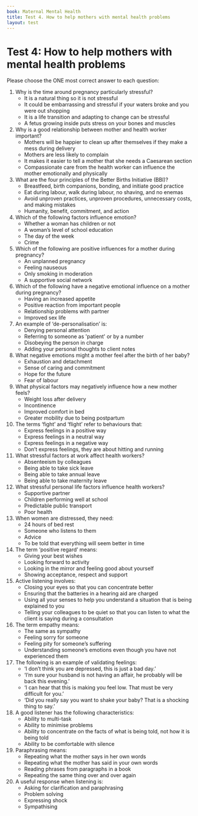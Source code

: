 ```yaml
---
book: Maternal Mental Health
title: Test 4. How to help mothers with mental health problems
layout: test
---
```


# Test 4: How to help mothers with mental health problems

Please choose the ONE most correct answer to each question:
 
1.	Why is the time around pregnancy particularly stressful?
	-	It is a natural thing so it is not stressful
	-	It could be embarrassing and stressful if your waters broke and you were out shopping
	+	It is a life transition and adapting to change can be stressful
	-	A fetus growing inside puts stress on your bones and muscles
2.	Why is a good relationship between mother and health worker important?
	-	Mothers will be happier to clean up after themselves if they make a mess during delivery
	-	Mothers are less likely to complain
	-	It makes it easier to tell a mother that she needs a Caesarean section
	+	Compassionate care from the health worker can influence the mother emotionally and physically
3.	What are the four principles of the Better Births Initiative (BBI)?
	-	Breastfeed, birth companions, bonding, and initiate good practice
	-	Eat during labour, walk during labour, no shaving, and no enemas
	-	Avoid unproven practices, unproven procedures, unnecessary costs, and making mistakes
	+	Humanity, benefit, commitment, and action
4. Which of the following factors influence emotion?
	-	Whether a woman has children or not
	-	A woman’s level of school education
	-	The day of the week
	+	Crime
5.	Which of the following are positive influences for a mother during pregnancy?
	-	An unplanned pregnancy
	-	Feeling nauseous
	-	Only smoking in moderation
	+	A supportive social network
6.	Which of the following have a negative emotional influence on a mother during pregnancy?
	-	Having an increased appetite
	-	Positive reaction from important people
	+	Relationship problems with partner
	-	Improved sex life
7.	An example of ‘de-personalisation’ is:
	-	Denying personal attention
	+	Referring to someone as 'patient' or by a number
	-	Disobeying the person in charge
	-	Adding your personal thoughts to client notes
8.	What negative emotions might a mother feel after the birth of her baby?
	+	Exhaustion and detachment
	-	Sense of caring and commitment
	-	Hope for the future
	-	Fear of labour 
9.	What physical factors may negatively influence how a new mother feels?
	-	Weight loss after delivery
	+	Incontinence
	-	Improved comfort in bed
	-	Greater mobility due to being postpartum
10.	The terms ‘fight’ and ‘flight’ refer to behaviours that:
	-	Express feelings in a positive way
	-	Express feelings in a neutral way
	+	Express feelings in a negative way
	-	Don’t express feelings, they are about hitting and running
11.	What stressful factors at work affect health workers?
	+	Absenteeism by colleagues
	-	Being able to take sick leave
	-	Being able to take annual leave
	-	Being able to take maternity leave
12.	What stressful personal life factors influence health workers? 
	-	Supportive partner
	-	Children performing well at school
	-	Predictable public transport
	+	Poor health
13.	When women are distressed, they need:
	-	24 hours of bed rest
	+	Someone who listens to them
	-	Advice
	-	To be told that everything will seem better in time
14.	The term ‘positive regard’ means:
	-	Giving your best wishes
	-	Looking forward to activity
	-	Looking in the mirror and feeling good about yourself
	+	Showing acceptance, respect and support
15.	Active listening involves:
	-	Closing your eyes so that you can concentrate better
	-	Ensuring that the batteries in a hearing aid are charged
	+	Using all your senses to help you understand a situation that is being explained to you
	-	Telling your colleagues to be quiet so that you can listen to what the client is saying during a consultation
16.	The term empathy means:
	-	The same as sympathy
	-	Feeling sorry for someone
	-	Feeling pity for someone’s suffering
	+	Understanding someone’s emotions even though you have not experienced them 
17.	The following is an example of validating feelings:
	-	‘I don’t think you are depressed, this is just a bad day.’
	-	‘I’m sure your husband is not having an affair, he probably will be back this evening.’
	+	‘I can hear that this is making you feel low. That must be very difficult for you.’
	-	‘Did you really say you want to shake your baby? That is a shocking thing to say.’
18.	A good listener has the following characteristics:
	-	Ability to multi-task
	-	Ability to minimise problems
	-	Ability to concentrate on the facts of what is being told, not how it is being told
	+	Ability to be comfortable with silence
19.	Paraphrasing means:
	-	Repeating what the mother says in her own words
	+	Repeating what the mother has said in your own words
	-	Reading phrases from paragraphs in a book
	-	Repeating the same thing over and over again
20.	A useful response when listening is:
	+	Asking for clarification and paraphrasing
	-	Problem solving
	-	Expressing shock
	-	Sympathising
